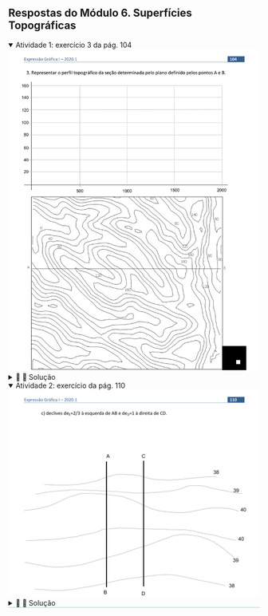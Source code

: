 <link rel="stylesheet" href="../../scripts/style.css">

<h2 id="inicio">Respostas do Módulo 6. Superfícies Topográficas</h2> 
  <details open><summary>Atividade 1: exercício 3 da pág. 104</summary>
  <img src="../../aplicacoes/Cotadas_2020_0104.png" />
  <div class="combo"><details class="sub"><summary>&#x1f4cf; &#x1f4d0; Solução</summary>
	  <p>Para obtermos o perfil topográfico devemos encontrar os pontos comuns da superfície natural do terreno com o plano de corte vertical. Siga o procedimento como no exercício anterior.</p>
	  <img src="104_01.png" />
	  <figcaption></figcaption>
	  </details></div></details>
	
  <details open style="border-bottom: 1px solid #a2dec0;"><summary>Atividade 2: exercício da pág. 110</summary>
  <img src="../../aplicacoes/Cotadas_2020_0110.png" />
  <div class="combo"><details class="sub"><summary>&#x1f4cf; &#x1f4d0; Solução</summary>
	  <p>Repetir os passos do exercício anterior. A diferença nesse exercício é que ao invés de inclinação é dada a declividade. Lembre-se que o intervalo é o inverso da declividade, assim se a declividade é 2/3, o intervalo é 3/2, ou seja o intervalo é 1.5.</p>
	  <img src="110_01_00.png" />
	  <figcaption></figcaption>
	  </details></div></details>


